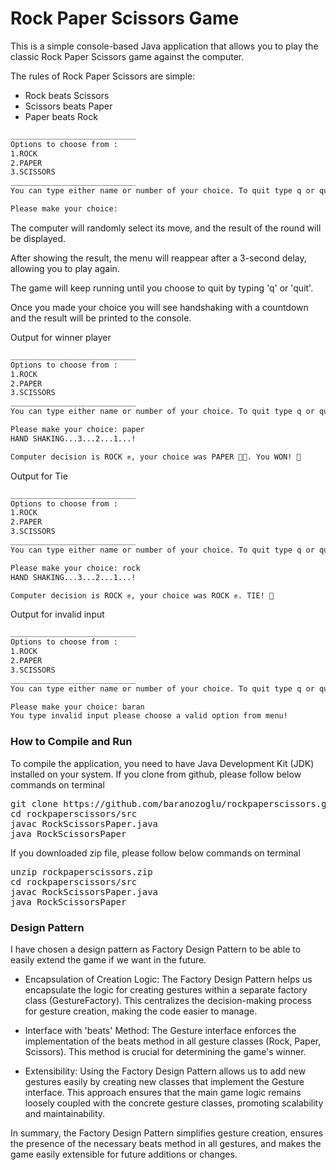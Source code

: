 # Rock Paper Scissors Game

This is a simple console-based Java application that allows you to play the
classic Rock Paper Scissors game against the computer.

The rules of Rock Paper Scissors are simple:

- Rock beats Scissors
- Scissors beats Paper
- Paper beats Rock

```sh
____________________________
Options to choose from :
1.ROCK
2.PAPER
3.SCISSORS
____________________________
You can type either name or number of your choice. To quit type q or quit!

Please make your choice: 
```

The computer will randomly select its move, and the result of the round will be displayed.

After showing the result, the menu will reappear after a 3-second delay, allowing you to play again.

The game will keep running until you choose to quit by typing 'q' or 'quit'.

Once you made your choice you will see handshaking with a countdown and the result will be printed to the console.

Output for winner player

```sh
____________________________
Options to choose from :
1.ROCK
2.PAPER
3.SCISSORS
____________________________
You can type either name or number of your choice. To quit type q or quit!

Please make your choice: paper
HAND SHAKING...3...2...1...!

Computer decision is ROCK ✊, your choice was PAPER ✋🏻. You WON! 🎊 
```

Output for Tie

```sh
____________________________
Options to choose from :
1.ROCK
2.PAPER
3.SCISSORS
____________________________
You can type either name or number of your choice. To quit type q or quit!

Please make your choice: rock
HAND SHAKING...3...2...1...!

Computer decision is ROCK ✊, your choice was ROCK ✊. TIE! 🤝
```

Output for invalid input

```sh
____________________________
Options to choose from :
1.ROCK
2.PAPER
3.SCISSORS
____________________________
You can type either name or number of your choice. To quit type q or quit!

Please make your choice: baran
You type invalid input please choose a valid option from menu!
```

### How to Compile and Run

To compile the application, you need to have Java Development Kit (JDK) installed on your system.
If you clone from github, please follow below commands on terminal
<pre>
git clone https://github.com/baranozoglu/rockpaperscissors.git
cd rockpaperscissors/src
javac RockScissorsPaper.java
java RockScissorsPaper
</pre>

If you downloaded zip file, please follow below commands on terminal
<pre>
unzip rockpaperscissors.zip 
cd rockpaperscissors/src
javac RockScissorsPaper.java
java RockScissorsPaper
</pre>

### Design Pattern

I have chosen a design pattern as Factory Design Pattern to be able to easily extend the game if we want in the future.

- Encapsulation of Creation Logic: The Factory Design Pattern helps us encapsulate the logic for creating gestures
  within a separate factory class (GestureFactory). This centralizes the decision-making process for gesture creation,
  making the code easier to manage.

- Interface with 'beats' Method: The Gesture interface enforces the implementation of the beats method in all gesture
  classes (Rock, Paper, Scissors). This method is crucial for determining the game's winner.

- Extensibility: Using the Factory Design Pattern allows us to add new gestures easily by creating new classes that
  implement the Gesture interface. This approach ensures that the main game logic remains loosely coupled with the
  concrete gesture classes, promoting scalability and maintainability.

In summary, the Factory Design Pattern simplifies gesture creation, ensures the presence of the necessary beats method
in all gestures, and makes the game easily extensible for future additions or changes.

